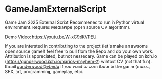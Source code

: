 # GameJamExternalScript
Game Jam 2025 External Script
Recommened to run in Python virtual environment. 
Requires MediaPipe (open source CV algorithm).

Demo Video: https://youtu.be/W-xC9dKVPEU

If you are intersted in contributing to the project (let's make an awsome open source game!) feel free to pull from the Repo and do your own work. Attribution is appreciated, but not nessecary. Game can be played on itch.io (https://gunderwood.itch.io/marios-mayhem-2) wihtout CV (not that fun). Email gunderwood@vt.edu if you want to contribute to the game (music, SFX, art, programming, gameplay, etc). 
